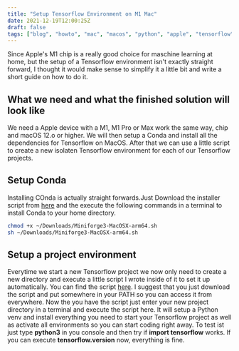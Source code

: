 ```yaml
---
title: "Setup Tensorflow Environment on M1 Mac"
date: 2021-12-19T12:00:25Z
draft: false
tags: ["blog", "howto", "mac", "macos", "python", "apple", "tensorflow", "ml", "maschine learning"]
---
```

Since Apple's M1 chip is a really good choice for maschine learning at home, but the setup of a Tensorflow environment isn't exactly straight forward, I thought it would make sense to simplify it a little bit and write a short guide on how to do it.

## What we need and what the finished solution will look like
We need a Apple device with a M1, M1 Pro or Max work the same way, chip and macOS 12.o or higher. We will then setup a Conda and install all the dependencies for Tensorflow on MacOS. After that we can use a little script to create a new isolaten Tensorflow environment for each of our Tensorflow projects.

## Setup Conda
Installing COnda is actually straight forwards.Just Download the installer script from [here](https://github.com/conda-forge/miniforge/releases/latest/download/Miniforge3-MacOSX-arm64.sh) and the execute the following commands in a terminal to install Conda to your home directory.
```bash
chmod +x ~/Downloads/Miniforge3-MacOSX-arm64.sh
sh ~/Downloads/Miniforge3-MacOSX-arm64.sh
```

## Setup a project environment
Everytime we start a new Tensorflow project we now only need to create a new directory and execute a little script I wrote inside of it to set it up automatically. You can find the script [here](https://github.com/salendron/tensorflow_examples/blob/main/MacOS_M1_Tensorflow_Setup/setup_tensorflow_env.sh).
I suggest that you just download the script and put somewhere in your PATH so you can access it from everywhere. Now the you have the script just enter your new project directory in a terminal and execute the script here. It will setup a Python venv and install everything you need to start your Tensorflow project as well as activate all environments so you can start coding right away.
To test ist just type **python3** in you console and then try if **import tensorflow** works. If you can execute **tensorflow.__version__** now, everything is fine.


